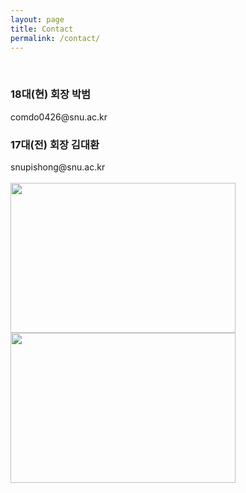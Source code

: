 ```yaml
---
layout: page
title: Contact
permalink: /contact/
---
```

<br/>
<h3>18대(현) 회장 박범</h3>
comdo0426@snu.ac.kr
<h3>17대(전) 회장 김대환</h3>
snupishong@snu.ac.kr<br/><br/>
<img src="https://github.com/hsb6350/hanaro.github.io/blob/master/assets/acts/map1.PNG?raw=true" width="360" height="240"/>
<img src="https://github.com/hsb6350/hanaro.github.io/blob/master/assets/acts/map2.PNG?raw=true" width="360" height="240"/>
